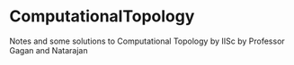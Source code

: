 # ComputationalTopology
Notes and some solutions to Computational Topology by IISc by Professor Gagan and Natarajan
